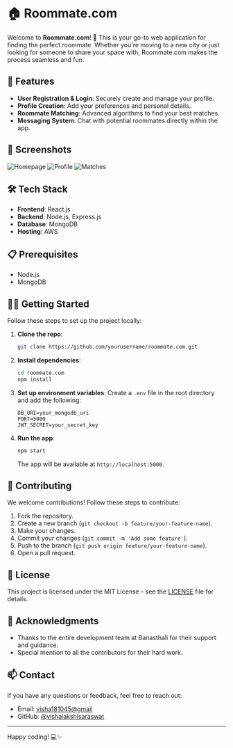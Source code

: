 # 🏠 Roommate.com

Welcome to **Roommate.com**! 🎉 This is your go-to web application for finding the perfect roommate. Whether you're moving to a new city or just looking for someone to share your space with, Roommate.com makes the process seamless and fun. 

## 🚀 Features

- **User Registration & Login**: Securely create and manage your profile.
- **Profile Creation**: Add your preferences and personal details.
- **Roommate Matching**: Advanced algorithms to find your best matches.
- **Messaging System**: Chat with potential roommates directly within the app.

## 📸 Screenshots

![Homepage](screenshots/homepage.png)
![Profile](screenshots/profile.png)
![Matches](screenshots/matches.png)

## 🛠️ Tech Stack

- **Frontend**: React.js
- **Backend**: Node.js, Express.js
- **Database**: MongoDB
- **Hosting**: AWS

## 📋 Prerequisites

- Node.js
- MongoDB

## 🧑‍💻 Getting Started

Follow these steps to set up the project locally:

1. **Clone the repo**:
   ```bash
   git clone https://github.com/yourusername/roommate.com.git
   ```
   
2. **Install dependencies**:
   ```bash
   cd roommate.com
   npm install
   ```

3. **Set up environment variables**:
   Create a `.env` file in the root directory and add the following:
   ```env
   DB_URI=your_mongodb_uri
   PORT=5000
   JWT_SECRET=your_secret_key
   ```

4. **Run the app**:
   ```bash
   npm start
   ```
   The app will be available at `http://localhost:5000`.

## 🤝 Contributing

We welcome contributions! Follow these steps to contribute:

1. Fork the repository.
2. Create a new branch (`git checkout -b feature/your-feature-name`).
3. Make your changes.
4. Commit your changes (`git commit -m 'Add some feature'`).
5. Push to the branch (`git push origin feature/your-feature-name`).
6. Open a pull request.

## 📜 License

This project is licensed under the MIT License - see the [LICENSE](LICENSE) file for details.

## 🌟 Acknowledgments

- Thanks to the entire development team at Banasthali for their support and guidance.
- Special mention to all the contributors for their hard work.

## 📫 Contact

If you have any questions or feedback, feel free to reach out:

- Email: [visha181045@gmail](mailto:visha181045@gmail.com)
- GitHub: [@vishalakshisaraswat](https://github.com/vishalakshisaraswat)

---

Happy coding! 💻✨
